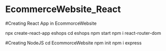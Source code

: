 # EcommerceWebsite_React

#Creating React App in EcommorceWebsite

npx create-react-app eshops
cd eshops
npm start
npm i react-router-dom

#Creating NodeJS
cd EcommorceWebsite
npm init
npm i express

